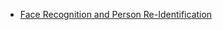 * [Face Recognition and Person Re-Identification](Human%20Identification_%20Face%20Recognition%20%26%20Person%20Re-Identification.pdf)

